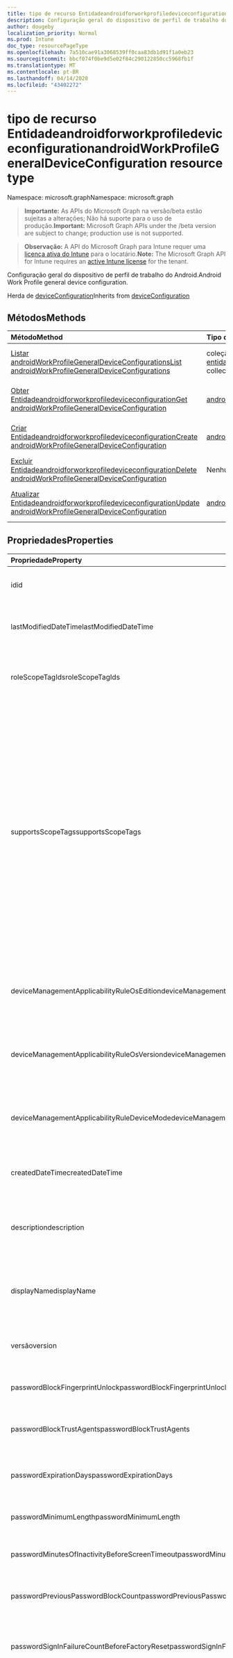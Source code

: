 ```yaml
---
title: tipo de recurso Entidadeandroidforworkprofiledeviceconfiguration
description: Configuração geral do dispositivo de perfil de trabalho do Android.
author: dougeby
localization_priority: Normal
ms.prod: Intune
doc_type: resourcePageType
ms.openlocfilehash: 7a510cae91a3068539ff0caa83db1d91f1a0eb23
ms.sourcegitcommit: bbcf074f0be9d5e02f84c290122850cc5968fb1f
ms.translationtype: MT
ms.contentlocale: pt-BR
ms.lasthandoff: 04/14/2020
ms.locfileid: "43402272"
---
```

# <a name="androidworkprofilegeneraldeviceconfiguration-resource-type"></a><span data-ttu-id="bae25-103">tipo de recurso Entidadeandroidforworkprofiledeviceconfiguration</span><span class="sxs-lookup"><span data-stu-id="bae25-103">androidWorkProfileGeneralDeviceConfiguration resource type</span></span>

<span data-ttu-id="bae25-104">Namespace: microsoft.graph</span><span class="sxs-lookup"><span data-stu-id="bae25-104">Namespace: microsoft.graph</span></span>

> <span data-ttu-id="bae25-105">**Importante:** As APIs do Microsoft Graph na versão/beta estão sujeitas a alterações; Não há suporte para o uso de produção.</span><span class="sxs-lookup"><span data-stu-id="bae25-105">**Important:** Microsoft Graph APIs under the /beta version are subject to change; production use is not supported.</span></span>

> <span data-ttu-id="bae25-106">**Observação:** A API do Microsoft Graph para Intune requer uma [licença ativa do Intune](https://go.microsoft.com/fwlink/?linkid=839381) para o locatário.</span><span class="sxs-lookup"><span data-stu-id="bae25-106">**Note:** The Microsoft Graph API for Intune requires an [active Intune license](https://go.microsoft.com/fwlink/?linkid=839381) for the tenant.</span></span>

<span data-ttu-id="bae25-107">Configuração geral do dispositivo de perfil de trabalho do Android.</span><span class="sxs-lookup"><span data-stu-id="bae25-107">Android Work Profile general device configuration.</span></span>


<span data-ttu-id="bae25-108">Herda de [deviceConfiguration](../resources/intune-shared-deviceconfiguration.md)</span><span class="sxs-lookup"><span data-stu-id="bae25-108">Inherits from [deviceConfiguration](../resources/intune-shared-deviceconfiguration.md)</span></span>

## <a name="methods"></a><span data-ttu-id="bae25-109">Métodos</span><span class="sxs-lookup"><span data-stu-id="bae25-109">Methods</span></span>
|<span data-ttu-id="bae25-110">Método</span><span class="sxs-lookup"><span data-stu-id="bae25-110">Method</span></span>|<span data-ttu-id="bae25-111">Tipo de retorno</span><span class="sxs-lookup"><span data-stu-id="bae25-111">Return Type</span></span>|<span data-ttu-id="bae25-112">Descrição</span><span class="sxs-lookup"><span data-stu-id="bae25-112">Description</span></span>|
|:---|:---|:---|
|[<span data-ttu-id="bae25-113">Listar androidWorkProfileGeneralDeviceConfigurations</span><span class="sxs-lookup"><span data-stu-id="bae25-113">List androidWorkProfileGeneralDeviceConfigurations</span></span>](../api/intune-deviceconfig-androidworkprofilegeneraldeviceconfiguration-list.md)|<span data-ttu-id="bae25-114">coleção [entidadeandroidforworkprofiledeviceconfiguration](../resources/intune-deviceconfig-androidworkprofilegeneraldeviceconfiguration.md)</span><span class="sxs-lookup"><span data-stu-id="bae25-114">[androidWorkProfileGeneralDeviceConfiguration](../resources/intune-deviceconfig-androidworkprofilegeneraldeviceconfiguration.md) collection</span></span>|<span data-ttu-id="bae25-115">Listar Propriedades e relações dos objetos [entidadeandroidforworkprofiledeviceconfiguration](../resources/intune-deviceconfig-androidworkprofilegeneraldeviceconfiguration.md) .</span><span class="sxs-lookup"><span data-stu-id="bae25-115">List properties and relationships of the [androidWorkProfileGeneralDeviceConfiguration](../resources/intune-deviceconfig-androidworkprofilegeneraldeviceconfiguration.md) objects.</span></span>|
|[<span data-ttu-id="bae25-116">Obter Entidadeandroidforworkprofiledeviceconfiguration</span><span class="sxs-lookup"><span data-stu-id="bae25-116">Get androidWorkProfileGeneralDeviceConfiguration</span></span>](../api/intune-deviceconfig-androidworkprofilegeneraldeviceconfiguration-get.md)|[<span data-ttu-id="bae25-117">androidWorkProfileGeneralDeviceConfiguration</span><span class="sxs-lookup"><span data-stu-id="bae25-117">androidWorkProfileGeneralDeviceConfiguration</span></span>](../resources/intune-deviceconfig-androidworkprofilegeneraldeviceconfiguration.md)|<span data-ttu-id="bae25-118">Leia as propriedades e as relações do objeto [entidadeandroidforworkprofiledeviceconfiguration](../resources/intune-deviceconfig-androidworkprofilegeneraldeviceconfiguration.md) .</span><span class="sxs-lookup"><span data-stu-id="bae25-118">Read properties and relationships of the [androidWorkProfileGeneralDeviceConfiguration](../resources/intune-deviceconfig-androidworkprofilegeneraldeviceconfiguration.md) object.</span></span>|
|[<span data-ttu-id="bae25-119">Criar Entidadeandroidforworkprofiledeviceconfiguration</span><span class="sxs-lookup"><span data-stu-id="bae25-119">Create androidWorkProfileGeneralDeviceConfiguration</span></span>](../api/intune-deviceconfig-androidworkprofilegeneraldeviceconfiguration-create.md)|[<span data-ttu-id="bae25-120">androidWorkProfileGeneralDeviceConfiguration</span><span class="sxs-lookup"><span data-stu-id="bae25-120">androidWorkProfileGeneralDeviceConfiguration</span></span>](../resources/intune-deviceconfig-androidworkprofilegeneraldeviceconfiguration.md)|<span data-ttu-id="bae25-121">Criar um novo objeto [entidadeandroidforworkprofiledeviceconfiguration](../resources/intune-deviceconfig-androidworkprofilegeneraldeviceconfiguration.md) .</span><span class="sxs-lookup"><span data-stu-id="bae25-121">Create a new [androidWorkProfileGeneralDeviceConfiguration](../resources/intune-deviceconfig-androidworkprofilegeneraldeviceconfiguration.md) object.</span></span>|
|[<span data-ttu-id="bae25-122">Excluir Entidadeandroidforworkprofiledeviceconfiguration</span><span class="sxs-lookup"><span data-stu-id="bae25-122">Delete androidWorkProfileGeneralDeviceConfiguration</span></span>](../api/intune-deviceconfig-androidworkprofilegeneraldeviceconfiguration-delete.md)|<span data-ttu-id="bae25-123">Nenhum</span><span class="sxs-lookup"><span data-stu-id="bae25-123">None</span></span>|<span data-ttu-id="bae25-124">Exclui [entidadeandroidforworkprofiledeviceconfiguration](../resources/intune-deviceconfig-androidworkprofilegeneraldeviceconfiguration.md).</span><span class="sxs-lookup"><span data-stu-id="bae25-124">Deletes a [androidWorkProfileGeneralDeviceConfiguration](../resources/intune-deviceconfig-androidworkprofilegeneraldeviceconfiguration.md).</span></span>|
|[<span data-ttu-id="bae25-125">Atualizar Entidadeandroidforworkprofiledeviceconfiguration</span><span class="sxs-lookup"><span data-stu-id="bae25-125">Update androidWorkProfileGeneralDeviceConfiguration</span></span>](../api/intune-deviceconfig-androidworkprofilegeneraldeviceconfiguration-update.md)|[<span data-ttu-id="bae25-126">androidWorkProfileGeneralDeviceConfiguration</span><span class="sxs-lookup"><span data-stu-id="bae25-126">androidWorkProfileGeneralDeviceConfiguration</span></span>](../resources/intune-deviceconfig-androidworkprofilegeneraldeviceconfiguration.md)|<span data-ttu-id="bae25-127">Atualiza as propriedades de um objeto [entidadeandroidforworkprofiledeviceconfiguration](../resources/intune-deviceconfig-androidworkprofilegeneraldeviceconfiguration.md) .</span><span class="sxs-lookup"><span data-stu-id="bae25-127">Update the properties of a [androidWorkProfileGeneralDeviceConfiguration](../resources/intune-deviceconfig-androidworkprofilegeneraldeviceconfiguration.md) object.</span></span>|

## <a name="properties"></a><span data-ttu-id="bae25-128">Propriedades</span><span class="sxs-lookup"><span data-stu-id="bae25-128">Properties</span></span>
|<span data-ttu-id="bae25-129">Propriedade</span><span class="sxs-lookup"><span data-stu-id="bae25-129">Property</span></span>|<span data-ttu-id="bae25-130">Tipo</span><span class="sxs-lookup"><span data-stu-id="bae25-130">Type</span></span>|<span data-ttu-id="bae25-131">Descrição</span><span class="sxs-lookup"><span data-stu-id="bae25-131">Description</span></span>|
|:---|:---|:---|
|<span data-ttu-id="bae25-132">id</span><span class="sxs-lookup"><span data-stu-id="bae25-132">id</span></span>|<span data-ttu-id="bae25-133">String</span><span class="sxs-lookup"><span data-stu-id="bae25-133">String</span></span>|<span data-ttu-id="bae25-134">Chave da entidade.</span><span class="sxs-lookup"><span data-stu-id="bae25-134">Key of the entity.</span></span> <span data-ttu-id="bae25-135">Herdada de [deviceConfiguration](../resources/intune-shared-deviceconfiguration.md)</span><span class="sxs-lookup"><span data-stu-id="bae25-135">Inherited from [deviceConfiguration](../resources/intune-shared-deviceconfiguration.md)</span></span>|
|<span data-ttu-id="bae25-136">lastModifiedDateTime</span><span class="sxs-lookup"><span data-stu-id="bae25-136">lastModifiedDateTime</span></span>|<span data-ttu-id="bae25-137">DateTimeOffset</span><span class="sxs-lookup"><span data-stu-id="bae25-137">DateTimeOffset</span></span>|<span data-ttu-id="bae25-138">DateTime da última modificação do objeto.</span><span class="sxs-lookup"><span data-stu-id="bae25-138">DateTime the object was last modified.</span></span> <span data-ttu-id="bae25-139">Herdada de [deviceConfiguration](../resources/intune-shared-deviceconfiguration.md)</span><span class="sxs-lookup"><span data-stu-id="bae25-139">Inherited from [deviceConfiguration](../resources/intune-shared-deviceconfiguration.md)</span></span>|
|<span data-ttu-id="bae25-140">roleScopeTagIds</span><span class="sxs-lookup"><span data-stu-id="bae25-140">roleScopeTagIds</span></span>|<span data-ttu-id="bae25-141">Coleção String</span><span class="sxs-lookup"><span data-stu-id="bae25-141">String collection</span></span>|<span data-ttu-id="bae25-142">Lista de marcas de escopo para esta instância de entidade.</span><span class="sxs-lookup"><span data-stu-id="bae25-142">List of Scope Tags for this Entity instance.</span></span> <span data-ttu-id="bae25-143">Herdada de [deviceConfiguration](../resources/intune-shared-deviceconfiguration.md)</span><span class="sxs-lookup"><span data-stu-id="bae25-143">Inherited from [deviceConfiguration](../resources/intune-shared-deviceconfiguration.md)</span></span>|
|<span data-ttu-id="bae25-144">supportsScopeTags</span><span class="sxs-lookup"><span data-stu-id="bae25-144">supportsScopeTags</span></span>|<span data-ttu-id="bae25-145">Boolean</span><span class="sxs-lookup"><span data-stu-id="bae25-145">Boolean</span></span>|<span data-ttu-id="bae25-146">Indica se a configuração de dispositivo subjacente é ou não compatível com a atribuição de marcas de escopo.</span><span class="sxs-lookup"><span data-stu-id="bae25-146">Indicates whether or not the underlying Device Configuration supports the assignment of scope tags.</span></span> <span data-ttu-id="bae25-147">A atribuição à propriedade ScopeTags não é permitida quando esse valor é false e as entidades não serão visíveis aos usuários com escopo.</span><span class="sxs-lookup"><span data-stu-id="bae25-147">Assigning to the ScopeTags property is not allowed when this value is false and entities will not be visible to scoped users.</span></span> <span data-ttu-id="bae25-148">Isso ocorre para políticas herdadas criadas no Silverlight e pode ser resolvido excluindo e recriando a política no portal do Azure.</span><span class="sxs-lookup"><span data-stu-id="bae25-148">This occurs for Legacy policies created in Silverlight and can be resolved by deleting and recreating the policy in the Azure Portal.</span></span> <span data-ttu-id="bae25-149">Essa propriedade é somente leitura.</span><span class="sxs-lookup"><span data-stu-id="bae25-149">This property is read-only.</span></span> <span data-ttu-id="bae25-150">Herdada de [deviceConfiguration](../resources/intune-shared-deviceconfiguration.md)</span><span class="sxs-lookup"><span data-stu-id="bae25-150">Inherited from [deviceConfiguration](../resources/intune-shared-deviceconfiguration.md)</span></span>|
|<span data-ttu-id="bae25-151">deviceManagementApplicabilityRuleOsEdition</span><span class="sxs-lookup"><span data-stu-id="bae25-151">deviceManagementApplicabilityRuleOsEdition</span></span>|[<span data-ttu-id="bae25-152">deviceManagementApplicabilityRuleOsEdition</span><span class="sxs-lookup"><span data-stu-id="bae25-152">deviceManagementApplicabilityRuleOsEdition</span></span>](../resources/intune-deviceconfig-devicemanagementapplicabilityruleosedition.md)|<span data-ttu-id="bae25-153">A aplicabilidade da edição do sistema operacional para essa política.</span><span class="sxs-lookup"><span data-stu-id="bae25-153">The OS edition applicability for this Policy.</span></span> <span data-ttu-id="bae25-154">Herdada de [deviceConfiguration](../resources/intune-shared-deviceconfiguration.md)</span><span class="sxs-lookup"><span data-stu-id="bae25-154">Inherited from [deviceConfiguration](../resources/intune-shared-deviceconfiguration.md)</span></span>|
|<span data-ttu-id="bae25-155">deviceManagementApplicabilityRuleOsVersion</span><span class="sxs-lookup"><span data-stu-id="bae25-155">deviceManagementApplicabilityRuleOsVersion</span></span>|[<span data-ttu-id="bae25-156">deviceManagementApplicabilityRuleOsVersion</span><span class="sxs-lookup"><span data-stu-id="bae25-156">deviceManagementApplicabilityRuleOsVersion</span></span>](../resources/intune-deviceconfig-devicemanagementapplicabilityruleosversion.md)|<span data-ttu-id="bae25-157">A regra de aplicabilidade da versão do sistema operacional para esta política.</span><span class="sxs-lookup"><span data-stu-id="bae25-157">The OS version applicability rule for this Policy.</span></span> <span data-ttu-id="bae25-158">Herdada de [deviceConfiguration](../resources/intune-shared-deviceconfiguration.md)</span><span class="sxs-lookup"><span data-stu-id="bae25-158">Inherited from [deviceConfiguration](../resources/intune-shared-deviceconfiguration.md)</span></span>|
|<span data-ttu-id="bae25-159">deviceManagementApplicabilityRuleDeviceMode</span><span class="sxs-lookup"><span data-stu-id="bae25-159">deviceManagementApplicabilityRuleDeviceMode</span></span>|[<span data-ttu-id="bae25-160">deviceManagementApplicabilityRuleDeviceMode</span><span class="sxs-lookup"><span data-stu-id="bae25-160">deviceManagementApplicabilityRuleDeviceMode</span></span>](../resources/intune-deviceconfig-devicemanagementapplicabilityruledevicemode.md)|<span data-ttu-id="bae25-161">A regra de aplicabilidade do modo de dispositivo para essa política.</span><span class="sxs-lookup"><span data-stu-id="bae25-161">The device mode applicability rule for this Policy.</span></span> <span data-ttu-id="bae25-162">Herdada de [deviceConfiguration](../resources/intune-shared-deviceconfiguration.md)</span><span class="sxs-lookup"><span data-stu-id="bae25-162">Inherited from [deviceConfiguration](../resources/intune-shared-deviceconfiguration.md)</span></span>|
|<span data-ttu-id="bae25-163">createdDateTime</span><span class="sxs-lookup"><span data-stu-id="bae25-163">createdDateTime</span></span>|<span data-ttu-id="bae25-164">DateTimeOffset</span><span class="sxs-lookup"><span data-stu-id="bae25-164">DateTimeOffset</span></span>|<span data-ttu-id="bae25-165">DateTime em que o objeto foi criado.</span><span class="sxs-lookup"><span data-stu-id="bae25-165">DateTime the object was created.</span></span> <span data-ttu-id="bae25-166">Herdada de [deviceConfiguration](../resources/intune-shared-deviceconfiguration.md)</span><span class="sxs-lookup"><span data-stu-id="bae25-166">Inherited from [deviceConfiguration](../resources/intune-shared-deviceconfiguration.md)</span></span>|
|<span data-ttu-id="bae25-167">description</span><span class="sxs-lookup"><span data-stu-id="bae25-167">description</span></span>|<span data-ttu-id="bae25-168">String</span><span class="sxs-lookup"><span data-stu-id="bae25-168">String</span></span>|<span data-ttu-id="bae25-169">O administrador forneceu a descrição da Configuração do dispositivo.</span><span class="sxs-lookup"><span data-stu-id="bae25-169">Admin provided description of the Device Configuration.</span></span> <span data-ttu-id="bae25-170">Herdada de [deviceConfiguration](../resources/intune-shared-deviceconfiguration.md)</span><span class="sxs-lookup"><span data-stu-id="bae25-170">Inherited from [deviceConfiguration](../resources/intune-shared-deviceconfiguration.md)</span></span>|
|<span data-ttu-id="bae25-171">displayName</span><span class="sxs-lookup"><span data-stu-id="bae25-171">displayName</span></span>|<span data-ttu-id="bae25-172">Cadeia de caracteres</span><span class="sxs-lookup"><span data-stu-id="bae25-172">String</span></span>|<span data-ttu-id="bae25-173">O administrador forneceu o nome da Configuração do dispositivo.</span><span class="sxs-lookup"><span data-stu-id="bae25-173">Admin provided name of the device configuration.</span></span> <span data-ttu-id="bae25-174">Herdada de [deviceConfiguration](../resources/intune-shared-deviceconfiguration.md)</span><span class="sxs-lookup"><span data-stu-id="bae25-174">Inherited from [deviceConfiguration](../resources/intune-shared-deviceconfiguration.md)</span></span>|
|<span data-ttu-id="bae25-175">versão</span><span class="sxs-lookup"><span data-stu-id="bae25-175">version</span></span>|<span data-ttu-id="bae25-176">Int32</span><span class="sxs-lookup"><span data-stu-id="bae25-176">Int32</span></span>|<span data-ttu-id="bae25-177">Versão da configuração do dispositivo.</span><span class="sxs-lookup"><span data-stu-id="bae25-177">Version of the device configuration.</span></span> <span data-ttu-id="bae25-178">Herdada de [deviceConfiguration](../resources/intune-shared-deviceconfiguration.md)</span><span class="sxs-lookup"><span data-stu-id="bae25-178">Inherited from [deviceConfiguration](../resources/intune-shared-deviceconfiguration.md)</span></span>|
|<span data-ttu-id="bae25-179">passwordBlockFingerprintUnlock</span><span class="sxs-lookup"><span data-stu-id="bae25-179">passwordBlockFingerprintUnlock</span></span>|<span data-ttu-id="bae25-180">Boolean</span><span class="sxs-lookup"><span data-stu-id="bae25-180">Boolean</span></span>|<span data-ttu-id="bae25-181">Indica se o desbloqueio de impressão digital deve ou não ser bloqueado.</span><span class="sxs-lookup"><span data-stu-id="bae25-181">Indicates whether or not to block fingerprint unlock.</span></span>|
|<span data-ttu-id="bae25-182">passwordBlockTrustAgents</span><span class="sxs-lookup"><span data-stu-id="bae25-182">passwordBlockTrustAgents</span></span>|<span data-ttu-id="bae25-183">Boolean</span><span class="sxs-lookup"><span data-stu-id="bae25-183">Boolean</span></span>|<span data-ttu-id="bae25-184">Indica se o Smart Lock e outros agentes confiáveis devem ou não ser bloqueados.</span><span class="sxs-lookup"><span data-stu-id="bae25-184">Indicates whether or not to block Smart Lock and other trust agents.</span></span>|
|<span data-ttu-id="bae25-185">passwordExpirationDays</span><span class="sxs-lookup"><span data-stu-id="bae25-185">passwordExpirationDays</span></span>|<span data-ttu-id="bae25-186">Int32</span><span class="sxs-lookup"><span data-stu-id="bae25-186">Int32</span></span>|<span data-ttu-id="bae25-187">Número de dias antes da expiração da senha.</span><span class="sxs-lookup"><span data-stu-id="bae25-187">Number of days before the password expires.</span></span> <span data-ttu-id="bae25-188">Valores válidos de 1 a 365</span><span class="sxs-lookup"><span data-stu-id="bae25-188">Valid values 1 to 365</span></span>|
|<span data-ttu-id="bae25-189">passwordMinimumLength</span><span class="sxs-lookup"><span data-stu-id="bae25-189">passwordMinimumLength</span></span>|<span data-ttu-id="bae25-190">Int32</span><span class="sxs-lookup"><span data-stu-id="bae25-190">Int32</span></span>|<span data-ttu-id="bae25-191">Comprimento mínimo das senhas.</span><span class="sxs-lookup"><span data-stu-id="bae25-191">Minimum length of passwords.</span></span> <span data-ttu-id="bae25-192">Valores válidos de 4 a 16</span><span class="sxs-lookup"><span data-stu-id="bae25-192">Valid values 4 to 16</span></span>|
|<span data-ttu-id="bae25-193">passwordMinutesOfInactivityBeforeScreenTimeout</span><span class="sxs-lookup"><span data-stu-id="bae25-193">passwordMinutesOfInactivityBeforeScreenTimeout</span></span>|<span data-ttu-id="bae25-194">Int32</span><span class="sxs-lookup"><span data-stu-id="bae25-194">Int32</span></span>|<span data-ttu-id="bae25-195">Minutos de inatividade antes que a tela atinja o tempo limite.</span><span class="sxs-lookup"><span data-stu-id="bae25-195">Minutes of inactivity before the screen times out.</span></span>|
|<span data-ttu-id="bae25-196">passwordPreviousPasswordBlockCount</span><span class="sxs-lookup"><span data-stu-id="bae25-196">passwordPreviousPasswordBlockCount</span></span>|<span data-ttu-id="bae25-197">Int32</span><span class="sxs-lookup"><span data-stu-id="bae25-197">Int32</span></span>|<span data-ttu-id="bae25-198">Número de senhas anteriores para bloquear.</span><span class="sxs-lookup"><span data-stu-id="bae25-198">Number of previous passwords to block.</span></span> <span data-ttu-id="bae25-199">Valores válidos de 0 a 24</span><span class="sxs-lookup"><span data-stu-id="bae25-199">Valid values 0 to 24</span></span>|
|<span data-ttu-id="bae25-200">passwordSignInFailureCountBeforeFactoryReset</span><span class="sxs-lookup"><span data-stu-id="bae25-200">passwordSignInFailureCountBeforeFactoryReset</span></span>|<span data-ttu-id="bae25-201">Int32</span><span class="sxs-lookup"><span data-stu-id="bae25-201">Int32</span></span>|<span data-ttu-id="bae25-202">Número permitido de falhas de entrada antes da redefinição de fábrica.</span><span class="sxs-lookup"><span data-stu-id="bae25-202">Number of sign in failures allowed before factory reset.</span></span> <span data-ttu-id="bae25-203">Valores válidos de 1 a 16</span><span class="sxs-lookup"><span data-stu-id="bae25-203">Valid values 1 to 16</span></span>|
|<span data-ttu-id="bae25-204">passwordRequiredType</span><span class="sxs-lookup"><span data-stu-id="bae25-204">passwordRequiredType</span></span>|[<span data-ttu-id="bae25-205">androidWorkProfileRequiredPasswordType</span><span class="sxs-lookup"><span data-stu-id="bae25-205">androidWorkProfileRequiredPasswordType</span></span>](../resources/intune-deviceconfig-androidworkprofilerequiredpasswordtype.md)|<span data-ttu-id="bae25-206">Tipo de senha necessário.</span><span class="sxs-lookup"><span data-stu-id="bae25-206">Type of password that is required.</span></span> <span data-ttu-id="bae25-207">Os valores possíveis são: `deviceDefault`, `lowSecurityBiometric`, `required`, `atLeastNumeric`, `numericComplex`, `atLeastAlphabetic`, `atLeastAlphanumeric`, `alphanumericWithSymbols`.</span><span class="sxs-lookup"><span data-stu-id="bae25-207">Possible values are: `deviceDefault`, `lowSecurityBiometric`, `required`, `atLeastNumeric`, `numericComplex`, `atLeastAlphabetic`, `atLeastAlphanumeric`, `alphanumericWithSymbols`.</span></span>|
|<span data-ttu-id="bae25-208">workProfileDataSharingType</span><span class="sxs-lookup"><span data-stu-id="bae25-208">workProfileDataSharingType</span></span>|[<span data-ttu-id="bae25-209">androidWorkProfileCrossProfileDataSharingType</span><span class="sxs-lookup"><span data-stu-id="bae25-209">androidWorkProfileCrossProfileDataSharingType</span></span>](../resources/intune-deviceconfig-androidworkprofilecrossprofiledatasharingtype.md)|<span data-ttu-id="bae25-210">Tipo de compartilhamento de dados permitido.</span><span class="sxs-lookup"><span data-stu-id="bae25-210">Type of data sharing that is allowed.</span></span> <span data-ttu-id="bae25-211">Os valores possíveis são: `deviceDefault`, `preventAny`, `allowPersonalToWork`, `noRestrictions`.</span><span class="sxs-lookup"><span data-stu-id="bae25-211">Possible values are: `deviceDefault`, `preventAny`, `allowPersonalToWork`, `noRestrictions`.</span></span>|
|<span data-ttu-id="bae25-212">workProfileBlockNotificationsWhileDeviceLocked</span><span class="sxs-lookup"><span data-stu-id="bae25-212">workProfileBlockNotificationsWhileDeviceLocked</span></span>|<span data-ttu-id="bae25-213">Boolean</span><span class="sxs-lookup"><span data-stu-id="bae25-213">Boolean</span></span>|<span data-ttu-id="bae25-214">Indica se as notificações devem ou não ser bloqueadas enquanto o dispositivo estiver bloqueado.</span><span class="sxs-lookup"><span data-stu-id="bae25-214">Indicates whether or not to block notifications while device locked.</span></span>|
|<span data-ttu-id="bae25-215">workProfileBlockAddingAccounts</span><span class="sxs-lookup"><span data-stu-id="bae25-215">workProfileBlockAddingAccounts</span></span>|<span data-ttu-id="bae25-216">Boolean</span><span class="sxs-lookup"><span data-stu-id="bae25-216">Boolean</span></span>|<span data-ttu-id="bae25-217">Impedir que os usuários adicionem/removam contas no perfil de trabalho.</span><span class="sxs-lookup"><span data-stu-id="bae25-217">Block users from adding/removing accounts in work profile.</span></span>|
|<span data-ttu-id="bae25-218">workProfileBluetoothEnableContactSharing</span><span class="sxs-lookup"><span data-stu-id="bae25-218">workProfileBluetoothEnableContactSharing</span></span>|<span data-ttu-id="bae25-219">Boolean</span><span class="sxs-lookup"><span data-stu-id="bae25-219">Boolean</span></span>|<span data-ttu-id="bae25-220">Permitir que dispositivos Bluetooth acessem contatos da empresa.</span><span class="sxs-lookup"><span data-stu-id="bae25-220">Allow bluetooth devices to access enterprise contacts.</span></span>|
|<span data-ttu-id="bae25-221">workProfileBlockScreenCapture</span><span class="sxs-lookup"><span data-stu-id="bae25-221">workProfileBlockScreenCapture</span></span>|<span data-ttu-id="bae25-222">Boolean</span><span class="sxs-lookup"><span data-stu-id="bae25-222">Boolean</span></span>|<span data-ttu-id="bae25-223">Bloquear captura de tela em perfil de trabalho.</span><span class="sxs-lookup"><span data-stu-id="bae25-223">Block screen capture in work profile.</span></span>|
|<span data-ttu-id="bae25-224">workProfileBlockCrossProfileCallerId</span><span class="sxs-lookup"><span data-stu-id="bae25-224">workProfileBlockCrossProfileCallerId</span></span>|<span data-ttu-id="bae25-225">Boolean</span><span class="sxs-lookup"><span data-stu-id="bae25-225">Boolean</span></span>|<span data-ttu-id="bae25-226">Bloquear exibir ID de chamadas de perfil de trabalho no perfil pessoal.</span><span class="sxs-lookup"><span data-stu-id="bae25-226">Block display work profile caller ID in personal profile.</span></span>|
|<span data-ttu-id="bae25-227">workProfileBlockCamera</span><span class="sxs-lookup"><span data-stu-id="bae25-227">workProfileBlockCamera</span></span>|<span data-ttu-id="bae25-228">Boolean</span><span class="sxs-lookup"><span data-stu-id="bae25-228">Boolean</span></span>|<span data-ttu-id="bae25-229">Bloquear câmera de perfil de trabalho.</span><span class="sxs-lookup"><span data-stu-id="bae25-229">Block work profile camera.</span></span>|
|<span data-ttu-id="bae25-230">workProfileBlockCrossProfileContactsSearch</span><span class="sxs-lookup"><span data-stu-id="bae25-230">workProfileBlockCrossProfileContactsSearch</span></span>|<span data-ttu-id="bae25-231">Boolean</span><span class="sxs-lookup"><span data-stu-id="bae25-231">Boolean</span></span>|<span data-ttu-id="bae25-232">Bloquear disponibilidade de contatos de perfil de trabalho no perfil pessoal.</span><span class="sxs-lookup"><span data-stu-id="bae25-232">Block work profile contacts availability in personal profile.</span></span>|
|<span data-ttu-id="bae25-233">workProfileBlockCrossProfileCopyPaste</span><span class="sxs-lookup"><span data-stu-id="bae25-233">workProfileBlockCrossProfileCopyPaste</span></span>|<span data-ttu-id="bae25-234">Boolean</span><span class="sxs-lookup"><span data-stu-id="bae25-234">Boolean</span></span>|<span data-ttu-id="bae25-235">Booliano que indica se a configuração de desautorizar a cópia/colagem entre perfis está habilitada.</span><span class="sxs-lookup"><span data-stu-id="bae25-235">Boolean that indicates if the setting disallow cross profile copy/paste is enabled.</span></span>|
|<span data-ttu-id="bae25-236">workProfileDefaultAppPermissionPolicy</span><span class="sxs-lookup"><span data-stu-id="bae25-236">workProfileDefaultAppPermissionPolicy</span></span>|[<span data-ttu-id="bae25-237">androidWorkProfileDefaultAppPermissionPolicyType</span><span class="sxs-lookup"><span data-stu-id="bae25-237">androidWorkProfileDefaultAppPermissionPolicyType</span></span>](../resources/intune-deviceconfig-androidworkprofiledefaultapppermissionpolicytype.md)|<span data-ttu-id="bae25-238">Tipo de senha necessário.</span><span class="sxs-lookup"><span data-stu-id="bae25-238">Type of password that is required.</span></span> <span data-ttu-id="bae25-239">Os valores possíveis são: `deviceDefault`, `prompt`, `autoGrant`, `autoDeny`.</span><span class="sxs-lookup"><span data-stu-id="bae25-239">Possible values are: `deviceDefault`, `prompt`, `autoGrant`, `autoDeny`.</span></span>|
|<span data-ttu-id="bae25-240">Propriedades workprofilepasswordblockfingerprintunlock</span><span class="sxs-lookup"><span data-stu-id="bae25-240">workProfilePasswordBlockFingerprintUnlock</span></span>|<span data-ttu-id="bae25-241">Boolean</span><span class="sxs-lookup"><span data-stu-id="bae25-241">Boolean</span></span>|<span data-ttu-id="bae25-242">Indica se o desbloqueio de impressão digital para o perfil de trabalho deve ou não ser bloqueado.</span><span class="sxs-lookup"><span data-stu-id="bae25-242">Indicates whether or not to block fingerprint unlock for work profile.</span></span>|
|<span data-ttu-id="bae25-243">workProfilePasswordBlockTrustAgents</span><span class="sxs-lookup"><span data-stu-id="bae25-243">workProfilePasswordBlockTrustAgents</span></span>|<span data-ttu-id="bae25-244">Boolean</span><span class="sxs-lookup"><span data-stu-id="bae25-244">Boolean</span></span>|<span data-ttu-id="bae25-245">Indica se o bloqueio inteligente e outros agentes de confiança devem ou não ser bloqueados para o perfil de trabalho.</span><span class="sxs-lookup"><span data-stu-id="bae25-245">Indicates whether or not to block Smart Lock and other trust agents for work profile.</span></span>|
|<span data-ttu-id="bae25-246">workProfilePasswordExpirationDays</span><span class="sxs-lookup"><span data-stu-id="bae25-246">workProfilePasswordExpirationDays</span></span>|<span data-ttu-id="bae25-247">Int32</span><span class="sxs-lookup"><span data-stu-id="bae25-247">Int32</span></span>|<span data-ttu-id="bae25-248">Número de dias antes da senha do perfil de trabalho expirar.</span><span class="sxs-lookup"><span data-stu-id="bae25-248">Number of days before the work profile password expires.</span></span> <span data-ttu-id="bae25-249">Valores válidos de 1 a 365</span><span class="sxs-lookup"><span data-stu-id="bae25-249">Valid values 1 to 365</span></span>|
|<span data-ttu-id="bae25-250">workProfilePasswordMinimumLength</span><span class="sxs-lookup"><span data-stu-id="bae25-250">workProfilePasswordMinimumLength</span></span>|<span data-ttu-id="bae25-251">Int32</span><span class="sxs-lookup"><span data-stu-id="bae25-251">Int32</span></span>|<span data-ttu-id="bae25-252">Comprimento mínimo da senha do perfil de trabalho.</span><span class="sxs-lookup"><span data-stu-id="bae25-252">Minimum length of work profile password.</span></span> <span data-ttu-id="bae25-253">Valores válidos de 4 a 16</span><span class="sxs-lookup"><span data-stu-id="bae25-253">Valid values 4 to 16</span></span>|
|<span data-ttu-id="bae25-254">workProfilePasswordMinNumericCharacters</span><span class="sxs-lookup"><span data-stu-id="bae25-254">workProfilePasswordMinNumericCharacters</span></span>|<span data-ttu-id="bae25-255">Int32</span><span class="sxs-lookup"><span data-stu-id="bae25-255">Int32</span></span>|<span data-ttu-id="bae25-256">Mínimo de caracteres numéricos necessários na senha do perfil de trabalho.</span><span class="sxs-lookup"><span data-stu-id="bae25-256">Minimum # of numeric characters required in work profile password.</span></span> <span data-ttu-id="bae25-257">Valores válidos de 1 a 10</span><span class="sxs-lookup"><span data-stu-id="bae25-257">Valid values 1 to 10</span></span>|
|<span data-ttu-id="bae25-258">workProfilePasswordMinNonLetterCharacters</span><span class="sxs-lookup"><span data-stu-id="bae25-258">workProfilePasswordMinNonLetterCharacters</span></span>|<span data-ttu-id="bae25-259">Int32</span><span class="sxs-lookup"><span data-stu-id="bae25-259">Int32</span></span>|<span data-ttu-id="bae25-260">Número mínimo de caracteres não carta necessários na senha do perfil de trabalho.</span><span class="sxs-lookup"><span data-stu-id="bae25-260">Minimum # of non-letter characters required in work profile password.</span></span> <span data-ttu-id="bae25-261">Valores válidos de 1 a 10</span><span class="sxs-lookup"><span data-stu-id="bae25-261">Valid values 1 to 10</span></span>|
|<span data-ttu-id="bae25-262">workProfilePasswordMinLetterCharacters</span><span class="sxs-lookup"><span data-stu-id="bae25-262">workProfilePasswordMinLetterCharacters</span></span>|<span data-ttu-id="bae25-263">Int32</span><span class="sxs-lookup"><span data-stu-id="bae25-263">Int32</span></span>|<span data-ttu-id="bae25-264">Número mínimo de caracteres de letras necessários na senha do perfil de trabalho.</span><span class="sxs-lookup"><span data-stu-id="bae25-264">Minimum # of letter characters required in work profile password.</span></span> <span data-ttu-id="bae25-265">Valores válidos de 1 a 10</span><span class="sxs-lookup"><span data-stu-id="bae25-265">Valid values 1 to 10</span></span>|
|<span data-ttu-id="bae25-266">workProfilePasswordMinLowerCaseCharacters</span><span class="sxs-lookup"><span data-stu-id="bae25-266">workProfilePasswordMinLowerCaseCharacters</span></span>|<span data-ttu-id="bae25-267">Int32</span><span class="sxs-lookup"><span data-stu-id="bae25-267">Int32</span></span>|<span data-ttu-id="bae25-268">Número mínimo de caracteres em minúsculas exigidos na senha do perfil de trabalho.</span><span class="sxs-lookup"><span data-stu-id="bae25-268">Minimum # of lower-case characters required in work profile password.</span></span> <span data-ttu-id="bae25-269">Valores válidos de 1 a 10</span><span class="sxs-lookup"><span data-stu-id="bae25-269">Valid values 1 to 10</span></span>|
|<span data-ttu-id="bae25-270">workProfilePasswordMinUpperCaseCharacters</span><span class="sxs-lookup"><span data-stu-id="bae25-270">workProfilePasswordMinUpperCaseCharacters</span></span>|<span data-ttu-id="bae25-271">Int32</span><span class="sxs-lookup"><span data-stu-id="bae25-271">Int32</span></span>|<span data-ttu-id="bae25-272">Número mínimo de caracteres em maiúsculas obrigatórios na senha do perfil de trabalho.</span><span class="sxs-lookup"><span data-stu-id="bae25-272">Minimum # of upper-case characters required in work profile password.</span></span> <span data-ttu-id="bae25-273">Valores válidos de 1 a 10</span><span class="sxs-lookup"><span data-stu-id="bae25-273">Valid values 1 to 10</span></span>|
|<span data-ttu-id="bae25-274">workProfilePasswordMinSymbolCharacters</span><span class="sxs-lookup"><span data-stu-id="bae25-274">workProfilePasswordMinSymbolCharacters</span></span>|<span data-ttu-id="bae25-275">Int32</span><span class="sxs-lookup"><span data-stu-id="bae25-275">Int32</span></span>|<span data-ttu-id="bae25-276">Número mínimo de símbolos necessários na senha do perfil de trabalho.</span><span class="sxs-lookup"><span data-stu-id="bae25-276">Minimum # of symbols required in work profile password.</span></span> <span data-ttu-id="bae25-277">Valores válidos de 1 a 10</span><span class="sxs-lookup"><span data-stu-id="bae25-277">Valid values 1 to 10</span></span>|
|<span data-ttu-id="bae25-278">workProfilePasswordMinutesOfInactivityBeforeScreenTimeout</span><span class="sxs-lookup"><span data-stu-id="bae25-278">workProfilePasswordMinutesOfInactivityBeforeScreenTimeout</span></span>|<span data-ttu-id="bae25-279">Int32</span><span class="sxs-lookup"><span data-stu-id="bae25-279">Int32</span></span>|<span data-ttu-id="bae25-280">Minutos de inatividade antes que a tela atinja o tempo limite.</span><span class="sxs-lookup"><span data-stu-id="bae25-280">Minutes of inactivity before the screen times out.</span></span>|
|<span data-ttu-id="bae25-281">workProfilePasswordPreviousPasswordBlockCount</span><span class="sxs-lookup"><span data-stu-id="bae25-281">workProfilePasswordPreviousPasswordBlockCount</span></span>|<span data-ttu-id="bae25-282">Int32</span><span class="sxs-lookup"><span data-stu-id="bae25-282">Int32</span></span>|<span data-ttu-id="bae25-283">Número de senhas de perfil de trabalho anteriores a serem bloqueadas.</span><span class="sxs-lookup"><span data-stu-id="bae25-283">Number of previous work profile passwords to block.</span></span> <span data-ttu-id="bae25-284">Valores válidos de 0 a 24</span><span class="sxs-lookup"><span data-stu-id="bae25-284">Valid values 0 to 24</span></span>|
|<span data-ttu-id="bae25-285">workProfilePasswordSignInFailureCountBeforeFactoryReset</span><span class="sxs-lookup"><span data-stu-id="bae25-285">workProfilePasswordSignInFailureCountBeforeFactoryReset</span></span>|<span data-ttu-id="bae25-286">Int32</span><span class="sxs-lookup"><span data-stu-id="bae25-286">Int32</span></span>|<span data-ttu-id="bae25-287">Número de falhas de entrada permitidas antes que o perfil de trabalho seja removido e todos os dados corporativos excluídos.</span><span class="sxs-lookup"><span data-stu-id="bae25-287">Number of sign in failures allowed before work profile is removed and all corporate data deleted.</span></span> <span data-ttu-id="bae25-288">Valores válidos de 1 a 16</span><span class="sxs-lookup"><span data-stu-id="bae25-288">Valid values 1 to 16</span></span>|
|<span data-ttu-id="bae25-289">workProfilePasswordRequiredType</span><span class="sxs-lookup"><span data-stu-id="bae25-289">workProfilePasswordRequiredType</span></span>|[<span data-ttu-id="bae25-290">androidWorkProfileRequiredPasswordType</span><span class="sxs-lookup"><span data-stu-id="bae25-290">androidWorkProfileRequiredPasswordType</span></span>](../resources/intune-deviceconfig-androidworkprofilerequiredpasswordtype.md)|<span data-ttu-id="bae25-291">Tipo de senha de perfil de trabalho necessário.</span><span class="sxs-lookup"><span data-stu-id="bae25-291">Type of work profile password that is required.</span></span> <span data-ttu-id="bae25-292">Os valores possíveis são: `deviceDefault`, `lowSecurityBiometric`, `required`, `atLeastNumeric`, `numericComplex`, `atLeastAlphabetic`, `atLeastAlphanumeric`, `alphanumericWithSymbols`.</span><span class="sxs-lookup"><span data-stu-id="bae25-292">Possible values are: `deviceDefault`, `lowSecurityBiometric`, `required`, `atLeastNumeric`, `numericComplex`, `atLeastAlphabetic`, `atLeastAlphanumeric`, `alphanumericWithSymbols`.</span></span>|
|<span data-ttu-id="bae25-293">Workprofilerequirepassword foram adicionadas</span><span class="sxs-lookup"><span data-stu-id="bae25-293">workProfileRequirePassword</span></span>|<span data-ttu-id="bae25-294">Boolean</span><span class="sxs-lookup"><span data-stu-id="bae25-294">Boolean</span></span>|<span data-ttu-id="bae25-295">A senha é obrigatória ou não para o perfil de trabalho</span><span class="sxs-lookup"><span data-stu-id="bae25-295">Password is required or not for work profile</span></span>|
|<span data-ttu-id="bae25-296">securityRequireVerifyApps</span><span class="sxs-lookup"><span data-stu-id="bae25-296">securityRequireVerifyApps</span></span>|<span data-ttu-id="bae25-297">Boolean</span><span class="sxs-lookup"><span data-stu-id="bae25-297">Boolean</span></span>|<span data-ttu-id="bae25-298">Exige que o recurso de verificação de aplicativos Android esteja ativado.</span><span class="sxs-lookup"><span data-stu-id="bae25-298">Require the Android Verify apps feature is turned on.</span></span>|
|<span data-ttu-id="bae25-299">vpnAlwaysOnPackageIdentifier</span><span class="sxs-lookup"><span data-stu-id="bae25-299">vpnAlwaysOnPackageIdentifier</span></span>|<span data-ttu-id="bae25-300">String</span><span class="sxs-lookup"><span data-stu-id="bae25-300">String</span></span>|<span data-ttu-id="bae25-301">Habilitar o modo de bloqueio para VPN Always-on.</span><span class="sxs-lookup"><span data-stu-id="bae25-301">Enable lockdown mode for always-on VPN.</span></span>|
|<span data-ttu-id="bae25-302">vpnEnableAlwaysOnLockdownMode</span><span class="sxs-lookup"><span data-stu-id="bae25-302">vpnEnableAlwaysOnLockdownMode</span></span>|<span data-ttu-id="bae25-303">Boolean</span><span class="sxs-lookup"><span data-stu-id="bae25-303">Boolean</span></span>|<span data-ttu-id="bae25-304">Habilitar o modo de bloqueio para VPN Always-on.</span><span class="sxs-lookup"><span data-stu-id="bae25-304">Enable lockdown mode for always-on VPN.</span></span>|
|<span data-ttu-id="bae25-305">workProfileAllowWidgets</span><span class="sxs-lookup"><span data-stu-id="bae25-305">workProfileAllowWidgets</span></span>|<span data-ttu-id="bae25-306">Boolean</span><span class="sxs-lookup"><span data-stu-id="bae25-306">Boolean</span></span>|<span data-ttu-id="bae25-307">Permitir widgets de aplicativos de perfil de trabalho.</span><span class="sxs-lookup"><span data-stu-id="bae25-307">Allow widgets from work profile apps.</span></span>|
|<span data-ttu-id="bae25-308">workProfileBlockPersonalAppInstallsFromUnknownSources</span><span class="sxs-lookup"><span data-stu-id="bae25-308">workProfileBlockPersonalAppInstallsFromUnknownSources</span></span>|<span data-ttu-id="bae25-309">Boolean</span><span class="sxs-lookup"><span data-stu-id="bae25-309">Boolean</span></span>|<span data-ttu-id="bae25-310">Impedir instalações de aplicativos de fontes desconhecidas no perfil pessoal.</span><span class="sxs-lookup"><span data-stu-id="bae25-310">Prevent app installations from unknown sources in the personal profile.</span></span>|

## <a name="relationships"></a><span data-ttu-id="bae25-311">Relações</span><span class="sxs-lookup"><span data-stu-id="bae25-311">Relationships</span></span>
|<span data-ttu-id="bae25-312">Relação</span><span class="sxs-lookup"><span data-stu-id="bae25-312">Relationship</span></span>|<span data-ttu-id="bae25-313">Tipo</span><span class="sxs-lookup"><span data-stu-id="bae25-313">Type</span></span>|<span data-ttu-id="bae25-314">Descrição</span><span class="sxs-lookup"><span data-stu-id="bae25-314">Description</span></span>|
|:---|:---|:---|
|<span data-ttu-id="bae25-315">groupAssignments</span><span class="sxs-lookup"><span data-stu-id="bae25-315">groupAssignments</span></span>|<span data-ttu-id="bae25-316">coleção [deviceConfigurationGroupAssignment](../resources/intune-deviceconfig-deviceconfigurationgroupassignment.md)</span><span class="sxs-lookup"><span data-stu-id="bae25-316">[deviceConfigurationGroupAssignment](../resources/intune-deviceconfig-deviceconfigurationgroupassignment.md) collection</span></span>|<span data-ttu-id="bae25-317">A lista de atribuições de grupo para o perfil de configuração do dispositivo.</span><span class="sxs-lookup"><span data-stu-id="bae25-317">The list of group assignments for the device configuration profile.</span></span> <span data-ttu-id="bae25-318">Herdada de [deviceConfiguration](../resources/intune-shared-deviceconfiguration.md)</span><span class="sxs-lookup"><span data-stu-id="bae25-318">Inherited from [deviceConfiguration](../resources/intune-shared-deviceconfiguration.md)</span></span>|
|<span data-ttu-id="bae25-319">assignments</span><span class="sxs-lookup"><span data-stu-id="bae25-319">assignments</span></span>|<span data-ttu-id="bae25-320">Coleção [deviceConfigurationAssignment](../resources/intune-deviceconfig-deviceconfigurationassignment.md)</span><span class="sxs-lookup"><span data-stu-id="bae25-320">[deviceConfigurationAssignment](../resources/intune-deviceconfig-deviceconfigurationassignment.md) collection</span></span>|<span data-ttu-id="bae25-321">A lista de atribuições para o perfil de configuração do dispositivo.</span><span class="sxs-lookup"><span data-stu-id="bae25-321">The list of assignments for the device configuration profile.</span></span> <span data-ttu-id="bae25-322">Herdada de [deviceConfiguration](../resources/intune-shared-deviceconfiguration.md)</span><span class="sxs-lookup"><span data-stu-id="bae25-322">Inherited from [deviceConfiguration](../resources/intune-shared-deviceconfiguration.md)</span></span>|
|<span data-ttu-id="bae25-323">deviceStatuses</span><span class="sxs-lookup"><span data-stu-id="bae25-323">deviceStatuses</span></span>|<span data-ttu-id="bae25-324">Coleção [deviceConfigurationDeviceStatus](../resources/intune-deviceconfig-deviceconfigurationdevicestatus.md)</span><span class="sxs-lookup"><span data-stu-id="bae25-324">[deviceConfigurationDeviceStatus](../resources/intune-deviceconfig-deviceconfigurationdevicestatus.md) collection</span></span>|<span data-ttu-id="bae25-325">Status da instalação da configuração de dispositivo por dispositivo.</span><span class="sxs-lookup"><span data-stu-id="bae25-325">Device configuration installation status by device.</span></span> <span data-ttu-id="bae25-326">Herdada de [deviceConfiguration](../resources/intune-shared-deviceconfiguration.md)</span><span class="sxs-lookup"><span data-stu-id="bae25-326">Inherited from [deviceConfiguration](../resources/intune-shared-deviceconfiguration.md)</span></span>|
|<span data-ttu-id="bae25-327">userStatuses</span><span class="sxs-lookup"><span data-stu-id="bae25-327">userStatuses</span></span>|<span data-ttu-id="bae25-328">Coleção [deviceConfigurationUserStatus](../resources/intune-deviceconfig-deviceconfigurationuserstatus.md)</span><span class="sxs-lookup"><span data-stu-id="bae25-328">[deviceConfigurationUserStatus](../resources/intune-deviceconfig-deviceconfigurationuserstatus.md) collection</span></span>|<span data-ttu-id="bae25-329">Status de instalação da configuração do dispositivo por usuário.</span><span class="sxs-lookup"><span data-stu-id="bae25-329">Device configuration installation status by user.</span></span> <span data-ttu-id="bae25-330">Herdada de [deviceConfiguration](../resources/intune-shared-deviceconfiguration.md)</span><span class="sxs-lookup"><span data-stu-id="bae25-330">Inherited from [deviceConfiguration](../resources/intune-shared-deviceconfiguration.md)</span></span>|
|<span data-ttu-id="bae25-331">deviceStatusOverview</span><span class="sxs-lookup"><span data-stu-id="bae25-331">deviceStatusOverview</span></span>|[<span data-ttu-id="bae25-332">deviceConfigurationDeviceOverview</span><span class="sxs-lookup"><span data-stu-id="bae25-332">deviceConfigurationDeviceOverview</span></span>](../resources/intune-deviceconfig-deviceconfigurationdeviceoverview.md)|<span data-ttu-id="bae25-333">Visão geral de status de dispositivos para Configuração de Dispositivo. Herdado de [deviceConfiguration](../resources/intune-shared-deviceconfiguration.md)</span><span class="sxs-lookup"><span data-stu-id="bae25-333">Device Configuration devices status overview Inherited from [deviceConfiguration](../resources/intune-shared-deviceconfiguration.md)</span></span>|
|<span data-ttu-id="bae25-334">userStatusOverview</span><span class="sxs-lookup"><span data-stu-id="bae25-334">userStatusOverview</span></span>|[<span data-ttu-id="bae25-335">deviceConfigurationUserOverview</span><span class="sxs-lookup"><span data-stu-id="bae25-335">deviceConfigurationUserOverview</span></span>](../resources/intune-deviceconfig-deviceconfigurationuseroverview.md)|<span data-ttu-id="bae25-336">Visão geral de status de usuários para Configuração de Dispositivo. Herdado de [deviceConfiguration](../resources/intune-shared-deviceconfiguration.md)</span><span class="sxs-lookup"><span data-stu-id="bae25-336">Device Configuration users status overview Inherited from [deviceConfiguration](../resources/intune-shared-deviceconfiguration.md)</span></span>|
|<span data-ttu-id="bae25-337">deviceSettingStateSummaries</span><span class="sxs-lookup"><span data-stu-id="bae25-337">deviceSettingStateSummaries</span></span>|<span data-ttu-id="bae25-338">Coleção [settingStateDeviceSummary](../resources/intune-deviceconfig-settingstatedevicesummary.md)</span><span class="sxs-lookup"><span data-stu-id="bae25-338">[settingStateDeviceSummary](../resources/intune-deviceconfig-settingstatedevicesummary.md) collection</span></span>|<span data-ttu-id="bae25-339">Visão geral de dispositivos de configuração para Configuração de Dispositivo. Herdado de [deviceConfiguration](../resources/intune-shared-deviceconfiguration.md)</span><span class="sxs-lookup"><span data-stu-id="bae25-339">Device Configuration Setting State Device Summary Inherited from [deviceConfiguration](../resources/intune-shared-deviceconfiguration.md)</span></span>|

## <a name="json-representation"></a><span data-ttu-id="bae25-340">Representação JSON</span><span class="sxs-lookup"><span data-stu-id="bae25-340">JSON Representation</span></span>
<span data-ttu-id="bae25-341">Veja a seguir uma representação JSON do recurso.</span><span class="sxs-lookup"><span data-stu-id="bae25-341">Here is a JSON representation of the resource.</span></span>
<!-- {
  "blockType": "resource",
  "keyProperty": "id",
  "@odata.type": "microsoft.graph.androidWorkProfileGeneralDeviceConfiguration"
}
-->
``` json
{
  "@odata.type": "#microsoft.graph.androidWorkProfileGeneralDeviceConfiguration",
  "id": "String (identifier)",
  "lastModifiedDateTime": "String (timestamp)",
  "roleScopeTagIds": [
    "String"
  ],
  "supportsScopeTags": true,
  "deviceManagementApplicabilityRuleOsEdition": {
    "@odata.type": "microsoft.graph.deviceManagementApplicabilityRuleOsEdition",
    "osEditionTypes": [
      "String"
    ],
    "name": "String",
    "ruleType": "String"
  },
  "deviceManagementApplicabilityRuleOsVersion": {
    "@odata.type": "microsoft.graph.deviceManagementApplicabilityRuleOsVersion",
    "minOSVersion": "String",
    "maxOSVersion": "String",
    "name": "String",
    "ruleType": "String"
  },
  "deviceManagementApplicabilityRuleDeviceMode": {
    "@odata.type": "microsoft.graph.deviceManagementApplicabilityRuleDeviceMode",
    "deviceMode": "String",
    "name": "String",
    "ruleType": "String"
  },
  "createdDateTime": "String (timestamp)",
  "description": "String",
  "displayName": "String",
  "version": 1024,
  "passwordBlockFingerprintUnlock": true,
  "passwordBlockTrustAgents": true,
  "passwordExpirationDays": 1024,
  "passwordMinimumLength": 1024,
  "passwordMinutesOfInactivityBeforeScreenTimeout": 1024,
  "passwordPreviousPasswordBlockCount": 1024,
  "passwordSignInFailureCountBeforeFactoryReset": 1024,
  "passwordRequiredType": "String",
  "workProfileDataSharingType": "String",
  "workProfileBlockNotificationsWhileDeviceLocked": true,
  "workProfileBlockAddingAccounts": true,
  "workProfileBluetoothEnableContactSharing": true,
  "workProfileBlockScreenCapture": true,
  "workProfileBlockCrossProfileCallerId": true,
  "workProfileBlockCamera": true,
  "workProfileBlockCrossProfileContactsSearch": true,
  "workProfileBlockCrossProfileCopyPaste": true,
  "workProfileDefaultAppPermissionPolicy": "String",
  "workProfilePasswordBlockFingerprintUnlock": true,
  "workProfilePasswordBlockTrustAgents": true,
  "workProfilePasswordExpirationDays": 1024,
  "workProfilePasswordMinimumLength": 1024,
  "workProfilePasswordMinNumericCharacters": 1024,
  "workProfilePasswordMinNonLetterCharacters": 1024,
  "workProfilePasswordMinLetterCharacters": 1024,
  "workProfilePasswordMinLowerCaseCharacters": 1024,
  "workProfilePasswordMinUpperCaseCharacters": 1024,
  "workProfilePasswordMinSymbolCharacters": 1024,
  "workProfilePasswordMinutesOfInactivityBeforeScreenTimeout": 1024,
  "workProfilePasswordPreviousPasswordBlockCount": 1024,
  "workProfilePasswordSignInFailureCountBeforeFactoryReset": 1024,
  "workProfilePasswordRequiredType": "String",
  "workProfileRequirePassword": true,
  "securityRequireVerifyApps": true,
  "vpnAlwaysOnPackageIdentifier": "String",
  "vpnEnableAlwaysOnLockdownMode": true,
  "workProfileAllowWidgets": true,
  "workProfileBlockPersonalAppInstallsFromUnknownSources": true
}
```



